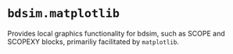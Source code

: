 # `bdsim.matplotlib`

Provides local graphics functionality for bdsim, such as SCOPE and SCOPEXY blocks, primariliy facilitated by `matplotlib`.
